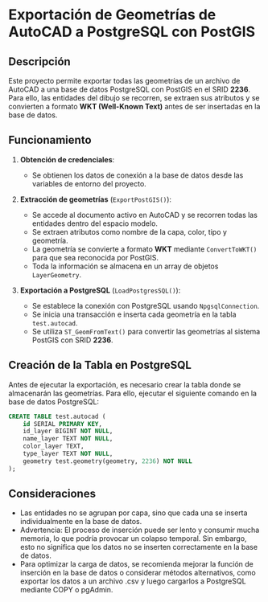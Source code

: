 ﻿# Exportación de Geometrías de AutoCAD a PostgreSQL con PostGIS

## Descripción  
Este proyecto permite exportar todas las geometrías de un archivo de AutoCAD a una base de datos PostgreSQL con PostGIS en el SRID **2236**. Para ello, las entidades del dibujo se recorren, se extraen sus atributos y se convierten a formato **WKT (Well-Known Text)** antes de ser insertadas en la base de datos.

## Funcionamiento  
1. **Obtención de credenciales**:  
   - Se obtienen los datos de conexión a la base de datos desde las variables de entorno del proyecto.  

2. **Extracción de geometrías** (`ExportPostGIS()`):  
   - Se accede al documento activo en AutoCAD y se recorren todas las entidades dentro del espacio modelo.  
   - Se extraen atributos como nombre de la capa, color, tipo y geometría.  
   - La geometría se convierte a formato **WKT** mediante `ConvertToWKT()` para que sea reconocida por PostGIS.  
   - Toda la información se almacena en un array de objetos `LayerGeometry`.  

3. **Exportación a PostgreSQL** (`LoadPostgresSQL()`):  
   - Se establece la conexión con PostgreSQL usando `NpgsqlConnection`.  
   - Se inicia una transacción e inserta cada geometría en la tabla `test.autocad`.  
   - Se utiliza `ST_GeomFromText()` para convertir las geometrías al sistema PostGIS con SRID **2236**.  

## Creación de la Tabla en PostgreSQL  
Antes de ejecutar la exportación, es necesario crear la tabla donde se almacenarán las geometrías. Para ello, ejecutar el siguiente comando en la base de datos PostgreSQL:

```sql
CREATE TABLE test.autocad (
    id SERIAL PRIMARY KEY,
    id_layer BIGINT NOT NULL,
    name_layer TEXT NOT NULL,
    color_layer TEXT,
    type_layer TEXT NOT NULL,
    geometry test.geometry(geometry, 2236) NOT NULL
); 

```

## Consideraciones
- Las entidades no se agrupan por capa, sino que cada una se inserta individualmente en la base de datos.
- Advertencia: El proceso de inserción puede ser lento y consumir mucha memoria, lo que podría provocar un colapso temporal. Sin embargo, esto no significa que los datos no se inserten correctamente en la base de datos.
- Para optimizar la carga de datos, se recomienda mejorar la función de inserción en la base de datos o considerar métodos alternativos, como exportar los datos a un archivo .csv y luego cargarlos a PostgreSQL mediante COPY o pgAdmin.